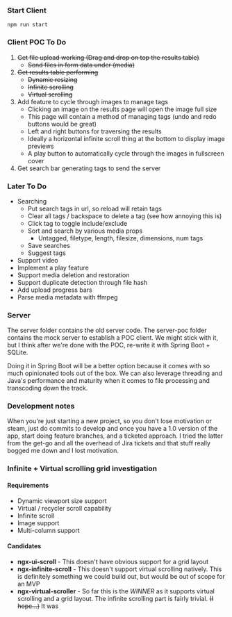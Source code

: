 ### Start Client
`npm run start`

### Client POC To Do
1. ~~Get file upload working (Drag and drop on top the results table)~~
    - ~~Send files in form data under (media)~~
2. ~~Get results table performing~~
    - ~~Dynamic resizing~~
    - ~~Infinite scrolling~~
    - ~~Virtual scrolling~~
3. Add feature to cycle through images to manage tags
   - Clicking an image on the results page will open the image full size
   - This page will contain a method of managing tags (undo and redo buttons would be great)
   - Left and right buttons for traversing the results
   - Ideally a horizontal infinite scroll thing at the bottom to display image previews
   - A play button to automatically cycle through the images in fullscreen cover
4. Get search bar generating tags to send the server

### Later To Do
- Searching
  - Put search tags in url, so reload will retain tags
  - Clear all tags / backspace to delete a tag (see how annoying this is)
  - Click tag to toggle include/exclude
  - Sort and search by various media props
    - Untagged, filetype, length, filesize, dimensions, num tags
  - Save searches
  - Suggest tags
- Support video
- Implement a play feature
- Support media deletion and restoration
- Support duplicate detection through file hash
- Add upload progress bars
- Parse media metadata with ffmpeg


### Server
The server folder contains the old server code. The server-poc folder contains the mock server to establish a POC client. We might stick with it, but I think after we're done with the POC, re-write it with Spring Boot + SQLite.

Doing it in Spring Boot will be a better option because it comes with so much opinionated tools out of the box. We can also leverage threading and Java's performance and maturity when it comes to file processing and transcoding down the track.


### Development notes
When you're just starting a new project, so you don't lose motivation or steam, just do commits to develop and once you have a 1.0 version of the app, start doing feature branches, and a ticketed approach. I tried the latter from the get-go and all the overhead of Jira tickets and that stuff really bogged me down and I lost motivation.


### Infinite + Virtual scrolling grid investigation

#### Requirements
* Dynamic viewport size support
* Virtual / recycler scroll capability
* Infinite scroll
* Image support
* Multi-column support

#### Candidates
* **ngx-ui-scroll**           - This doesn't have obvious support for a grid layout
* **ngx-infinite-scroll**     - This doesn't support virtual scrolling natively. This is definitely something we could build out, but would be out of scope for an MVP
* **ngx-virtual-scroller**    - So far this is the *WINNER* as it supports virtual scrolling and a grid layout. The infinite scrolling part is fairly trivial. ~~(I hope...)~~ It was
